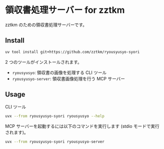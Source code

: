 # 領収書処理サーバー for zztkm

zztkm のための領収書処理サーバーです。

## Install

```bash
uv tool install git+https://github.com/zztkm/ryousyusyo-syori
```

2 つのツールがインストールされます。

- `ryousyusyo`: 領収書の画像を処理する CLI ツール
- `ryousyusyo-server`: 領収書画像処理を行う MCP サーバー

## Usage

CLI ツール
```bash
uvx --from ryousyusyo-syori ryousyusyo --help
```

MCP サーバーを起動するには以下のコマンドを実行します (stdio モードで実行されます)。
```bash
uvx --from ryousyusyo-syori ryousyusyo-server
```
